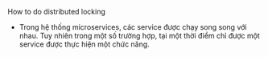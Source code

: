  How to do distributed locking
 - Trong hệ thống microservices, các service được chạy song song với nhau. Tuy nhiên trong một số trường hợp, tại một thời điểm chỉ được một service được thực hiện một chức năng. 
<!--stackedit_data:
eyJoaXN0b3J5IjpbLTIwMjY5NTI4ODAsLTIwODg3NDY2MTIsMT
U4MDE0Nzc0OCwtMTcyMTg4ODQwMF19
-->